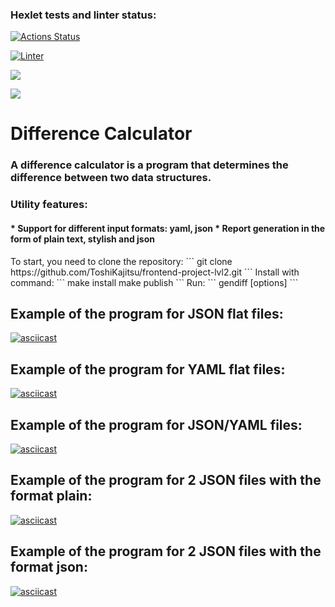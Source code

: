 ### Hexlet tests and linter status:
[![Actions Status](https://github.com/ToshiKajitsu/frontend-project-lvl2/workflows/hexlet-check/badge.svg)](https://github.com/ToshiKajitsu/frontend-project-lvl2/actions)

[![Linter](https://github.com/ToshiKajitsu/frontend-project-lvl2/actions/workflows/tests.yml/badge.svg)](https://github.com/ToshiKajitsu/frontend-project-lvl2/actions/workflows/tests.yml)

<a href="https://codeclimate.com/github/ToshiKajitsu/frontend-project-lvl2/maintainability"><img src="https://api.codeclimate.com/v1/badges/4c379bf5c8f6144538e2/maintainability" /></a>

<a href="https://codeclimate.com/github/ToshiKajitsu/frontend-project-lvl2/test_coverage"><img src="https://api.codeclimate.com/v1/badges/4c379bf5c8f6144538e2/test_coverage" /></a>

<h1>Difference Calculator</h1>
<h3>A difference calculator is a program that determines the difference between two data structures.</h3>
<h3>Utility features:</h3>
<h4>
* Support for different input formats: yaml, json
* Report generation in the form of plain text, stylish and json
</h4>
To start, you need to clone the repository:
```
    git clone https://github.com/ToshiKajitsu/frontend-project-lvl2.git
```
Install with command:
```
    make install
    make publish
```
Run:
```
    gendiff [options] <path/to/file1> <path/to/file2>
```
<h2>Example of the program for JSON flat files:</h2>

[![asciicast](https://asciinema.org/a/pjMsRPbyP2VDpRG6yYNuhMHEY.svg)](https://asciinema.org/a/pjMsRPbyP2VDpRG6yYNuhMHEY)

<h2>Example of the program for YAML flat files:</h2>

[![asciicast](https://asciinema.org/a/sUuAtEDq2CB8CVbY1ocY362Xn.svg)](https://asciinema.org/a/sUuAtEDq2CB8CVbY1ocY362Xn)

<h2>Example of the program for JSON/YAML files:</h2>

[![asciicast](https://asciinema.org/a/YV5GSak0esunYm6vIdlbOV5Hj.svg)](https://asciinema.org/a/YV5GSak0esunYm6vIdlbOV5Hj)

<h2>Example of the program for 2 JSON files with the format plain:</h2>

[![asciicast](https://asciinema.org/a/HjNLe5CCzzJxxGyFnYLPWhT3c.svg)](https://asciinema.org/a/HjNLe5CCzzJxxGyFnYLPWhT3c)

<h2>Example of the program for 2 JSON files with the format json:</h2>

[![asciicast](https://asciinema.org/a/CyyzzUBG96WjcTnsv0Hk4VGIl.svg)](https://asciinema.org/a/CyyzzUBG96WjcTnsv0Hk4VGIl)